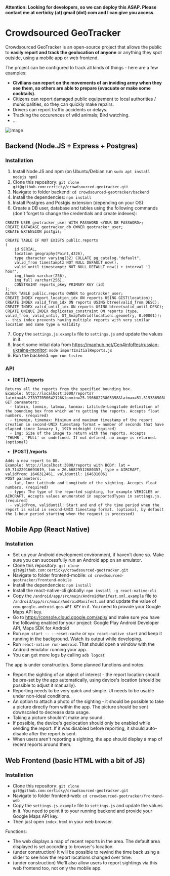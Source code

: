 #### Attention: Looking for developers, so we can deploy this ASAP. Please contact me at certicky (at) gmail (dot) com and I can give you access.

# Crowdsourced GeoTracker

Crowdsourced GeoTracker is an open-source project that allows the public to **easily report and track the
geolocation of anyone** or anything they spot outside, using a mobile app or web frontend.

The project can be configured to track all kinds of things - here are a few examples:

* **Civilians can report on the movements of an inviding army when they see them, so others are able to prepare (evacuate or make some cocktails).**
* Citizens can report damaged public equipement to local authorities / municipalities, so they can quickly make repairs.
* Drivers can report traffic accidents or delays.
* Tracking the occurences of wild animals; Bird watching.
* ...

![image](https://user-images.githubusercontent.com/3534507/156072537-e054c6be-829a-4540-a3d4-56069b2afd7d.png)

## Backend (Node.JS + Express + Postgres)

### Installation

1. Install Node.JS and npm (on Ubuntu/Debian run `sudo apt install nodejs npm`)
2. Clone this repository: `git clone git@github.com:certicky/crowdsourced-geotracker.git`
3. Navigate to folder backend: `cd crowdsourced-geotracker/backend`
4. Install the dependencies: `npm install`
5. Install Postgres and Postgis extension (depending on your OS)
6. Create a DB user, database and tables using the following commands (don't forget to change the credentials and create indexes):

```
CREATE USER geotracker_user WITH PASSWORD <YOUR DB PASSWORD>;
CREATE DATABASE geotracker_db OWNER geotracker_user;
CREATE EXTENSION postgis;
```

```
CREATE TABLE IF NOT EXISTS public.reports
(
    id SERIAL,
    location geography(Point,4326),
    type character varying(32) COLLATE pg_catalog."default",
    valid_from timestamptz NOT NULL DEFAULT now(),
    valid_until timestamptz NOT NULL DEFAULT now() + interval '1 hour',
    img_thumb varchar(256),
    img_full varchar(256),
    CONSTRAINT reports_pkey PRIMARY KEY (id)
);
ALTER TABLE public.reports OWNER to geotracker_user;
CREATE INDEX report_location_idx ON reports USING GIST(location);
CREATE INDEX valid_from_idx ON reports USING btree(valid_from DESC);
CREATE INDEX valid_until_idx ON reports USING btree(valid_until DESC);
CREATE UNIQUE INDEX duplicates_constraint ON reports (type, valid_from, valid_until, ST_SnapToGrid(location::geometry, 0.00001)); -- this index prevents having multiple reports with very similar location and same type & validity
```

7. Copy the `settings.js.example` file to `settings.js` and update the values in it.
8. Insert some initial data from <https://maphub.net/Cen4infoRes/russian-ukraine-monitor>: `node importInitialReports.js`
9. Run the backend: `npm run listen`

### API

* **[GET] /reports**
```
Returns all the reports from the specified bounding box.
Example: http://localhost:3000/reports?latmin=46.278977050642126&lonmin=25.19668223803358&latmax=51.515386508021386&lonmax=41.30651925297246&img=THUMBNAIL
GET parameters:
  - latmin, lonmin, latmax, lonmax: Latitude-Longitude definition of the bounding box from which we're getting the reports. Accepts float numbers. (required)
  - timemin, timemax: Minimum and maximum timestamp of the report creation in second-UNIX timestamp format = number of seconds that have elapsed since January 1, 1970 midnight (required)
  - img: Size of the image to return with the reports. Accepts 'THUMB', 'FULL' or undefined. If not defined, no image is returned. (optional)
```

* **[POST] /reports**
```
Adds a new report to DB.
Example: http://localhost:3000/reports with BODY: lat = 49.71422916693619, lon = 26.66829512680357, type = AIRCRAFT, validfrom: 1646312461, validuntil: 1646316061
POST parameters:
  - lat, lon: Latitude and Longitude of the sighting. Accepts float numbers. (required)
  - type: The type of the reported sighting, for example VEHICLES or AIRCRAFT. Accepts values enumerated in supportedTypes in settings.js. (required)
  - validfrom, validuntil: Start and end of the time period when the report is valid in second-UNIX timestamp format. (optional, by default the 1-hour period starting when the request is processed)
```

## Mobile App (React Native)

### Installation
* Set up your Android development environment, if haven’t done so. Make sure you can successfully run an Android app on an emulator.
* Clone this repository: `git clone git@github.com:certicky/crowdsourced-geotracker.git`
* Navigate to folder frontend-mobile: `cd crowdsourced-geotracker/frontend-mobile`
* Install the dependencies: `npm install`
* Install the react-native-cli globally: `npm install -g react-native-cli`
* Copy the `/android/app/src/main/AndroidManifest.xml.example` file to `/android/app/src/main/AndroidManifest.xml` and update the value of `com.google.android.geo.API_KEY` in it. You need to provide your Google Maps API key.
* Go to <https://console.cloud.google.com/apis/> and make sure you have the following enabled for your project: Google Play Android Developer API, Maps SDK for Android
* Run `npm start -- --reset-cache` or `npx react-native start` and keep it running in the background. Watch its output while developing.
* Run `react-native run-android`. That should open a window with the Android emulator running your app.
* You can get more logs by calling `adb logcat`

The app is under construction. Some planned functions and notes:
* Report the sighting of an object of interest - the report location should be pre-set by the app automatically, using device's location (should be possible to adjust it manually).
* Reporting needs to be very quick and simple. UI needs to be usable under non-ideal conditions.
* An option to attach a photo of the sighting - it should be possible to take a picture directly from within the app. The picture should be sent downscaled to decrease data usage.
* Taking a picture shouldn't make any sound.
* If possible, the device's geolocation should only be enabled while sending the report. If it was disabled before reporting, it should auto-disable after the report is sent.
* When users aren't reporting a sighting, the app should display a map of recent reports around them.

## Web Frontend (basic HTML with a bit of JS)

### Installation
* Clone this repository: `git clone git@github.com:certicky/crowdsourced-geotracker.git`
* Navigate to folder frontend-web: `cd crowdsourced-geotracker/frontend-web`
* Copy the `settings.js.example` file to `settings.js` and update the values in it. You need to point it to your running backend and provide your Google Maps API key.
* Then just open `index.html` in your web browser.

Functions:
* The web displays a map of recent reports in the area. The default area displayed is set according to browser's location.
* (under construction) It will be possible to rewind the time back using a slider to see how the report locations changed over time.
* (under construction) We'll also allow users to report sightings via this web frontend too, not only the mobile app.
